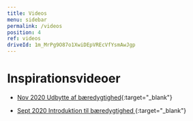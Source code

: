 ```yaml
---
title: Videos
menu: sidebar
permalink: /videos
position: 4
ref: videos
driveId: 1m_MrPg9O87o1XwiDEpVREcVfYsmAwJgp
---
```


# Inspirationsvideoer

* [Nov 2020 Udbytte af bæredygtighed](https://www.linkedin.com/feed/update/urn:li:activity:6729001075946397696){:target="_blank"}

* [Sept 2020 Introduktion til bæredygtighed ](https://www.linkedin.com/feed/update/urn:li:activity:6716984743734378496){:target="_blank"}

<!-- ## Introduktion til bæredygtighed -->

<!-- { % include inlineVideoPlayer.html file="/assets/videos/Short CSR.mp4" id="short_csr" %} -->

<!-- ## Bæredygtighed og udbytte -->

<!-- { % include inlineVideoPlayer.html file="/assets/videos/Intro og udbytte.mp4" id="intro" %} -->

<!-- { % include googleDrivePlayer.html id=page.driveId % } -->
<!-- { % include inlineVideoPlayer.html file="https://drive.google.com/file/d/{{page.driveId}}" % } -->
